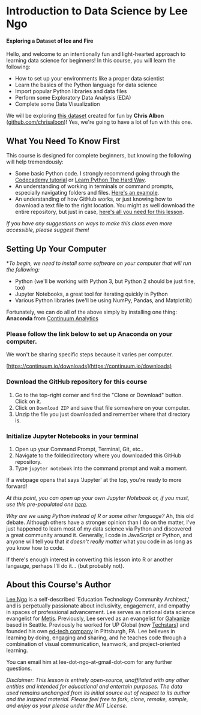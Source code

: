 # Introduction to Data Science by Lee Ngo 
#### Exploring a Dataset of Ice and Fire

Hello, and welcome to an intentionally fun and light-hearted approach to learning data science for beginners! 
In this course, you will learn the following:
* How to set up your environments like a proper data scientist
* Learn the basics of the Python language for data science
* Import popular Python libraries and data files
* Perform some Exploratory Data Analysis (EDA)
* Complete some Data Visualization

We will be exploring [this dataset](https://github.com/chrisalbon/war_of_the_five_kings_dataset) created for fun by **Chris Albon** ([github.com/chrisalbon](https://github.com/chrisalbon))! Yes, we're going to have a lot of fun with this one.

## What You Need To Know First

This course is designed for complete beginners, but knowing the following will help tremendously:
* Some basic Python code. I strongly recommend going through the [Codecademy tutorial](https://www.codecademy.com/learn/python) or [Learn Python The Hard Way](https://learnpythonthehardway.org/).
* An understanding of working in terminals or command prompts, especially navigating folders and files. [Here's an example](http://www.digitalcitizen.life/command-prompt-how-use-basic-commands).
* An understanding of how GitHub works, or just knowing how to download a text file to the right location. You might as well download the entire repository, but just in case, [here's all you need for this lesson](https://stackoverflow.com/questions/4604663/download-single-files-from-github).

*If you have any suggestions on ways to make this class even more accessible, please suggest them!*

## Setting Up Your Computer

**To begin, we need to install some software on your computer that will run the following:*
* Python (we'll be working with Python 3, but Python 2 should be just fine, too)
* Jupyter Notebooks, a great tool for iterating quickly in Python
* Various Python libraries (we'll be using NumPy, Pandas, and Matplotlib) 

Fortunately, we can do all of the above simply by installing one thing: **Anaconda** from [Continuum Analytics](https://continuum.io)

### Please follow the link below to set up Anaconda on your computer.

We won't be sharing specific steps because it varies per computer.

[https://continuum.io/downloads](https://continuum.io/downloads)

### Download the GitHub repository for this course
1. Go to the top-right corner and find the "Clone or Download" button. Click on it.
2. Click on `Download ZIP` and save that file somewhere on your computer. 
3. Unzip the file you just downloaded and remember where that directory is.

### Initialize Jupyter Notebooks in your terminal

1. Open up your Command Prompt, Terminal, Git, etc.. 
2. Navigate to the folder/directory where you downloaded this GitHub repository.
3. Type `jupyter notebook` into the command prompt and wait a moment.

If a webpage opens that says 'Jupyter' at the top, you're ready to more forward!

*At this point, you can open up your own Jupyter Notebook or, if you must, use this pre-populated one [here](https://github.com/lee-ngo/dataset-ice-fire/blob/master/basic_python_data_science_ice_fire.ipynb).*

*Why are we using Python instead of R or some other language?*
Ah, this old debate. Although others have a stronger opinion than I do on the matter, I've just happened to learn most of my data science via Python and discovered a great community around it. Generally, I code in JavaScript or Python, and anyone will tell you that *it doesn't really matter* what you code in as long as you know how to code. 

If there's enough interest in converting this lesson into R or another langauge, perhaps I'll do it... (but probably not).

## About this Course's Author

[Lee Ngo](https://about.me/leengo) is a self-described 'Education Technology Community Architect,' and is perpetually passionate about inclusivity, engagement, and empathy in spaces of professional advancement.  Lee serves as national data science evangelist for [Metis](https://thisismetis.com). Previously, Lee served as an evangelist for [Galvanize](https://galvanize.com) based in Seattle. Previously he worked for UP Global (now [Techstars](https://techstars.com)) and founded his own [ed-tech company](https://scholarhero.com) in Pittsburgh, PA. Lee believes in learning by doing, engaging and sharing, and he teaches code through a combination of visual communication, teamwork, and project-oriented learning.

You can email him at lee-dot-ngo-at-gmail-dot-com for any further questions.

*Disclaimer: This lesson is entirely open-source, unaffilated with any other entities and intended for educational and entertain purposes. The data used remains unchanged from its initial source out of respect to its author and the inspired material. Please feel free to fork, clone, remake, sample, and enjoy as your please under the MIT License.*

